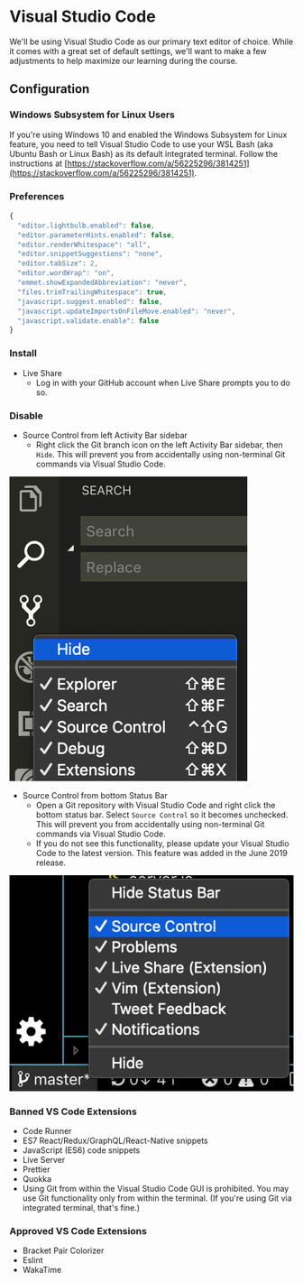 # Visual Studio Code

We'll be using Visual Studio Code as our primary text editor of choice. While it comes with a great set of default settings, we'll want to make a few adjustments to help maximize our learning during the course.

## Configuration

### Windows Subsystem for Linux Users

If you're using Windows 10 and enabled the Windows Subsystem for Linux feature, you need to tell Visual Studio Code to use your WSL Bash \(aka Ubuntu Bash or Linux Bash\) as its default integrated terminal. Follow the instructions at [https://stackoverflow.com/a/56225296/3814251](https://stackoverflow.com/a/56225296/3814251).

### Preferences

```javascript
{
  "editor.lightbulb.enabled": false,
  "editor.parameterHints.enabled": false,
  "editor.renderWhitespace": "all",
  "editor.snippetSuggestions": "none",
  "editor.tabSize": 2,
  "editor.wordWrap": "on",
  "emmet.showExpandedAbbreviation": "never",
  "files.trimTrailingWhitespace": true,
  "javascript.suggest.enabled": false,
  "javascript.updateImportsOnFileMove.enabled": "never",
  "javascript.validate.enable": false
}
```

### Install

* Live Share
  * Log in with your GitHub account when Live Share prompts you to do so.

### Disable

* Source Control from left Activity Bar sidebar
  * Right click the Git branch icon on the left Activity Bar sidebar, then `Hide`. This will prevent you from accidentally using non-terminal Git commands via Visual Studio Code.

![](.gitbook/assets/image.png)

* Source Control from bottom Status Bar
  * Open a Git repository with Visual Studio Code and right click the bottom status bar. Select `Source Control` so it becomes unchecked. This will prevent you from accidentally using non-terminal Git commands via Visual Studio Code.
  * If you do not see this functionality, please update your Visual Studio Code to the latest version. This feature was added in the June 2019 release.

![](.gitbook/assets/image%20%282%29.png)

### Banned VS Code Extensions

* Code Runner
* ES7 React/Redux/GraphQL/React-Native snippets
* JavaScript (ES6) code snippets
* Live Server
* Prettier
* Quokka
* Using Git from within the Visual Studio Code GUI is prohibited. You may use Git functionality only from within the terminal. \(If you're using Git via integrated terminal, that's fine.\)

### Approved VS Code Extensions

* Bracket Pair Colorizer
* Eslint
* WakaTime
